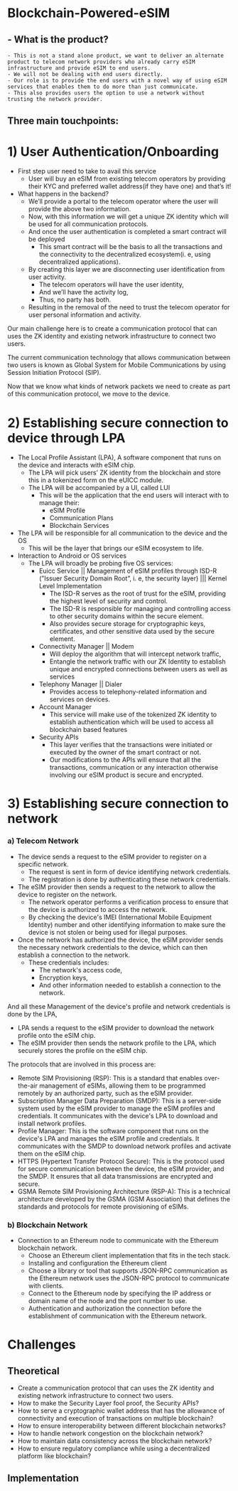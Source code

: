 # Blockchain-Powered-eSIM

## - What is the product?
    - This is not a stand alone product, we want to deliver an alternate product to telecom network providers who already carry eSIM infrastructure and provide eSIM to end users.
    - We will not be dealing with end users directly.
    - Our role is to provide the end users with a novel way of using eSIM services that enables them to do more than just communicate.
    - This also provides users the option to use a network without trusting the network provider.

## Three main touchpoints:

# 1) User Authentication/Onboarding

- First step user need to take to avail this service
    - User will buy an eSIM from existing telecom operators by providing their KYC and preferred wallet address(if they have one) and that’s it!
- What happens in the backend?
    - We’ll provide a portal to the telecom operator where the user will provide the above two information.
    - Now, with this information we will get a unique ZK identity which will be used for all communication protocols.
    - And once the user authentication is completed a smart contract will be deployed
        - This smart contract will be the basis to all the transactions and the connectivity to the decentralized ecosystem(i. e, using decentralized applications).
    - By creating this layer we are disconnecting user identification from user activity.
        - The telecom operators will have the user identity,
        - And we’ll have the activity log,
        - Thus, no party has both.
    - Resulting in the removal of the need to trust the telecom operator for user personal information and activity.

Our main challenge here is to create a communication protocol that can uses the ZK identity and existing network infrastructure to connect two users.

The current communication technology that allows communication between two users is known as Global System for Mobile Communications by using Session Initiation Protocol (SIP).

Now that we know what kinds of network packets we need to create as part of this communication protocol, we move to the device.

# 2) Establishing secure connection to device through LPA

- The Local Profile Assistant (LPA),
         A software component that runs on the device and interacts with eSIM chip.
    - The LPA will pick users’ ZK identity from the blockchain and store this in a tokenized form on the eUICC module.
    - The LPA will be accompanied by a UI, called LUI
        - This will be the application that the end users will interact with to manage their:
            - eSIM Profile
            - Communication Plans
            - Blockchain Services
- The LPA will be responsible for all communication to the device and the OS
    - This will be the layer that brings our eSIM ecosystem to life.
- Interaction to Android or OS services
    - The LPA will broadly be probing five OS services:
        - Euicc Service || Management of eSIM profiles through ISD-R (”Issuer Security Domain Root”, i. e, the security layer) ||| Kernel Level Implementation
            - The ISD-R serves as the root of trust for the eSIM, providing the highest level of security and control.
            - The ISD-R is responsible for managing and controlling access to other security domains within the secure element.
            - Also provides secure storage for cryptographic keys, certificates, and other sensitive data used by the secure element.
        - Connectivity Manager || Modem
            - Will deploy the algorithm that will intercept network traffic,
            - Entangle the network traffic with our ZK Identity to establish unique and encrypted connections between users as well as services
        - Telephony Manager || Dialer
            - Provides access to telephony-related information and services on devices.
        - Account Manager
            - This service will make use of the tokenized ZK identity to establish authentication which will be used to access all blockchain based features
        - Security APIs
            - This layer verifies that the transactions were initiated or executed by the owner of the smart contract or not.
            - Our modifications to the APIs will ensure that all the transactions, communication or any interaction otherwise involving our eSIM product is secure and encrypted.

# 3) Establishing secure connection to network

### a) Telecom Network

- The device sends a request to the eSIM provider to register on a specific network.
    - The request is sent in form of device identifying network credentials.
    - The registration is done by authenticating these network credentials.
- The eSIM provider then sends a request to the network to allow the device to register on the network.
    - The network operator performs a verification process to ensure that the device is authorized to access the network.
    - By checking the device's IMEI (International Mobile Equipment Identity) number and other identifying information to make sure the device is not stolen or being used for illegal purposes.
- Once the network has authorized the device, the eSIM provider sends the necessary network credentials to the device, which can then establish a connection to the network.
    - These credentials includes:
        - The network's access code,
        - Encryption keys,
        - And other information needed to establish a connection to the network.

And all these Management of the device's profile and network credentials is done by the LPA,

- LPA sends a request to the eSIM provider to download the network profile onto the eSIM chip.
- The eSIM provider then sends the network profile to the LPA, which securely stores the profile on the eSIM chip.

The protocols that are involved in this process are:

- Remote SIM Provisioning (RSP): This is a standard that enables over-the-air management of eSIMs, allowing them to be programmed remotely by an authorized party, such as the eSIM provider.
- Subscription Manager Data Preparation (SMDP): This is a server-side system used by the eSIM provider to manage the eSIM profiles and credentials. It communicates with the device's LPA to download and install network profiles.
- Profile Manager: This is the software component that runs on the device's LPA and manages the eSIM profile and credentials. It communicates with the SMDP to download network profiles and activate them on the eSIM chip.
- HTTPS (Hypertext Transfer Protocol Secure): This is the protocol used for secure communication between the device, the eSIM provider, and the SMDP. It ensures that all data transmissions are encrypted and secure.
- GSMA Remote SIM Provisioning Architecture (RSP-A): This is a technical architecture developed by the GSMA (GSM Association) that defines the standards and protocols for remote provisioning of eSIMs.

### b) Blockchain Network

- Connection to an Ethereum node to communicate with the Ethereum blockchain network.
    - Choose an Ethereum client implementation that fits in the tech stack.
    - Installing and configuration the Ethereum client
    - Choose a library or tool that supports JSON-RPC communication as the Ethereum network uses the JSON-RPC protocol to communicate with clients.
    - Connect to the Ethereum node by specifying the IP address or domain name of the node and the port number to use.
    - Authentication and authorization the connection before the establishment of communication with the Ethereum network.

# Challenges

## Theoretical

- Create a communication protocol that can uses the ZK identity and existing network infrastructure to connect two users.
- How to make the Security Layer fool proof, the Security APIs?
- How to serve a cryptographic wallet address that has the allowance of connectivity and execution of transactions on multiple blockchain?
- How to ensure interoperability between different blockchain networks?
- How to handle network congestion on the blockchain network?
- How to maintain data consistency across the blockchain network?
- How to ensure regulatory compliance while using a decentralized platform like blockchain?

## Implementation
